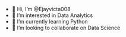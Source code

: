 - 👋 Hi, I’m @Ejayvicta008
- 👀 I’m interested in Data Analytics
- 🌱 I’m currently learning Python
- 💞️ I’m looking to collaborate on Data Science


<!---
Ejayvicta008/Ejayvicta008 is a ✨ special ✨ repository because its `README.md` (this file) appears on your GitHub profile.
You can click the Preview link to take a look at your changes.
--->
